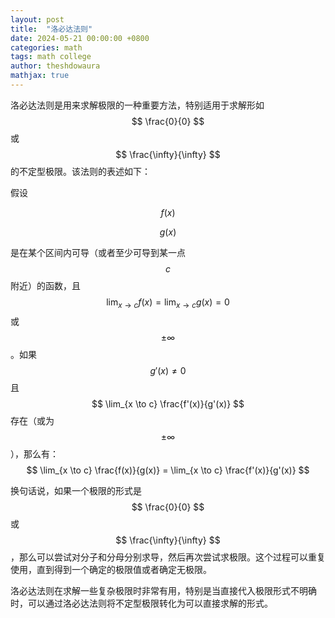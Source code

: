 ```yaml
---
layout: post
title:  "洛必达法则"
date: 2024-05-21 00:00:00 +0800
categories: math
tags: math college
author: theshdowaura
mathjax: true
---
```

洛必达法则是用来求解极限的一种重要方法，特别适用于求解形如
$$
    \frac{0}{0}
$$
或
$$
    \frac{\infty}{\infty}
$$
的不定型极限。该法则的表述如下：

假设

$$
    f(x)
$$

$$
    g(x)
$$

是在某个区间内可导（或者至少可导到某一点$$c$$附近）的函数，且
$$
    \lim_{x \to c} f(x) = \lim_{x \to c} g(x) = 0
$$
或
$$
    \pm \infty
$$
。如果
$$
    g'(x) \neq 0
$$
且
$$
    \lim_{x \to c} \frac{f'(x)}{g'(x)}
$$
存在（或为
$$
    \pm \infty
$$
），那么有：
$$
    \lim_{x \to c} \frac{f(x)}{g(x)} = \lim_{x \to c} \frac{f'(x)}{g'(x)}
$$

换句话说，如果一个极限的形式是
$$
    \frac{0}{0}
$$或
$$
    \frac{\infty}{\infty}
$$
，那么可以尝试对分子和分母分别求导，然后再次尝试求极限。这个过程可以重复使用，直到得到一个确定的极限值或者确定无极限。

洛必达法则在求解一些复杂极限时非常有用，特别是当直接代入极限形式不明确时，可以通过洛必达法则将不定型极限转化为可以直接求解的形式。